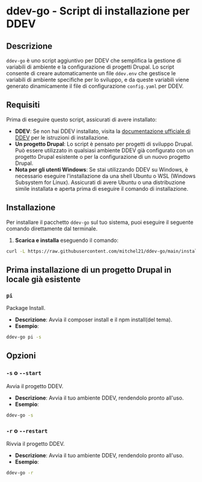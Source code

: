 # ddev-go - Script di installazione per DDEV

## Descrizione

`ddev-go` è uno script aggiuntivo per DDEV che semplifica la gestione di variabili di ambiente e la configurazione di progetti Drupal. Lo script consente di creare automaticamente un file `ddev.env` che gestisce le variabili di ambiente specifiche per lo sviluppo, e da queste variabili viene generato dinamicamente il file di configurazione `config.yaml` per DDEV.

## Requisiti

Prima di eseguire questo script, assicurati di avere installato:

- **DDEV**: Se non hai DDEV installato, visita la [documentazione ufficiale di DDEV](https://ddev.readthedocs.io/en/stable/) per le istruzioni di installazione.
- **Un progetto Drupal**: Lo script è pensato per progetti di sviluppo Drupal. Può essere utilizzato in qualsiasi ambiente DDEV già configurato con un progetto Drupal esistente o per la configurazione di un nuovo progetto Drupal.
- **Nota per gli utenti Windows**: Se stai utilizzando DDEV su Windows, è necessario eseguire l'installazione da una shell Ubuntu o WSL (Windows Subsystem for Linux). Assicurati di avere Ubuntu o una distribuzione simile installata e aperta prima di eseguire il comando di installazione.


## Installazione

Per installare il pacchetto `ddev-go` sul tuo sistema, puoi eseguire il seguente comando direttamente dal terminale.

1. **Scarica e installa** eseguendo il comando:

```bash
curl -L https://raw.githubusercontent.com/mitchel21/ddev-go/main/install.sh | bash 
```

## Prima installazione di un progetto Drupal in locale già esistente

### `pi`
Package Install.

- **Descrizione**: Avvia il composer install e il npm install(del tema).
- **Esempio**:

```bash
ddev-go pi -s
```

## Opzioni

### `-s` o `--start`
Avvia il progetto DDEV.

- **Descrizione**: Avvia il tuo ambiente DDEV, rendendolo pronto all'uso.
- **Esempio**:

```bash
ddev-go -s
```

### `-r` o `--restart`
Rivvia il progetto DDEV.

- **Descrizione**: Avvia il tuo ambiente DDEV, rendendolo pronto all'uso.
- **Esempio**:

```bash
ddev-go -r
```